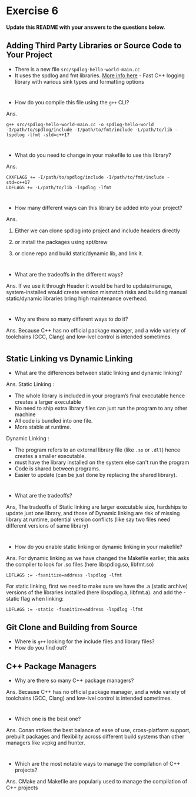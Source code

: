 # Exercise 6

**Update this README with your answers to the questions below.**

## Adding Third Party Libraries or Source Code to Your Project

- There is a new file `src/spdlog-hello-world-main.cc`
- It uses the spdlog and fmt libraries. 
  [More info here](https://github.com/gabime/spdlog) - Fast C++ logging 
  library with various sink types and formatting options
#
- How do you compile this file using the `g++` CLI?

Ans. 
```
g++ src/spdlog-hello-world-main.cc -o spdlog-hello-world 
-I/path/to/spdlog/include -I/path/to/fmt/include -L/path/to/lib -lspdlog -lfmt -std=c++17
```
#
- What do you need to change in your makefile to use this library?

Ans. 
```
CXXFLAGS += -I/path/to/spdlog/include -I/path/to/fmt/include -std=c++17
LDFLAGS += -L/path/to/lib -lspdlog -lfmt
```
#
- How many different ways can this library be added into your project?

Ans. 
1. Either we can clone spdlog into project and include headers directly

2. or install the packages using spt/brew

3. or clone repo and build static/dynamic lib, and link it.
#
- What are the tradeoffs in the different ways?

Ans. 
If we use it through Header it would be hard to update/manage, system-installed would create version mismatch risks and building manual static/dynamic libraries bring high maintenance overhead.
#
- Why are there so many different ways to do it?

Ans. Because C++ has no official package manager, and a wide variety of toolchains (GCC, Clang) and low-lvel control is intended sometimes.
#
## Static Linking vs Dynamic Linking

- What are the differences between static linking and dynamic linking?

Ans. Static Linking :
- The whole library is included in your program’s final executable hence creates a larger executable 
- No need to ship extra library files can just run the program to any other machine
- All code is bundled into one file.
- More stable at runtime.

Dynamic Linking :
- The program refers to an external library file (like `.so` or `.dll`) hence creates a smaller executable.                                          
- must have the library installed on the system else can't run the program                 
- Code is shared between programs.                                            
- Easier to update (can be just done by replacing the shared library).           
#
- What are the tradeoffs?

Ans, The tradeoffs of Static linking are larger executable size, hardships to update just one library, and those of Dynamic linking are risk of missing library at runtime, potential version conflicts (like say two files need different versions of same library)
#
- How do you enable static linking or dynamic linking in your makefile?

Ans. 
For dynamic linking as we have changed the Makefile earlier, this asks the compiler to look for .so files (here libspdlog.so, libfmt.so) 
```
LDFLAGS := -fsanitize=address -lspdlog -lfmt
```

For static linking, first we need to make sure we have the .a (static archive) versions of the libraries installed (here libspdlog.a, libfmt.a).
and add the -static flag when linking:

```
LDFLAGS := -static -fsanitize=address -lspdlog -lfmt
```
## Git Clone and Building from Source

- Where is `g++` looking for the include files and library files?
- How do you find out?

## C++ Package Managers

- Why are there so many C++ package managers?

Ans. Because C++ has no official package manager, and a wide variety of toolchains (GCC, Clang) and low-lvel control is intended sometimes.
#
- Which one is the best one?

Ans. Conan strikes the best balance of ease of use, cross-platform support, prebuilt packages and flexibility across different build systems than other managers like vcpkg and hunter.
#
- Which are the most notable ways to manage the compilation of C++ projects?

Ans. CMake and Makefile are popularly used to manage the compilation of C++ projects

 
#